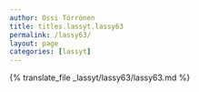 ```yaml
---
author: Ossi Törrönen
title: titles.lassyt.lassy63
permalink: /lassy63/
layout: page
categories: [lassyt]
---
```

{% translate_file _lassyt/lassy63/lassy63.md %}
